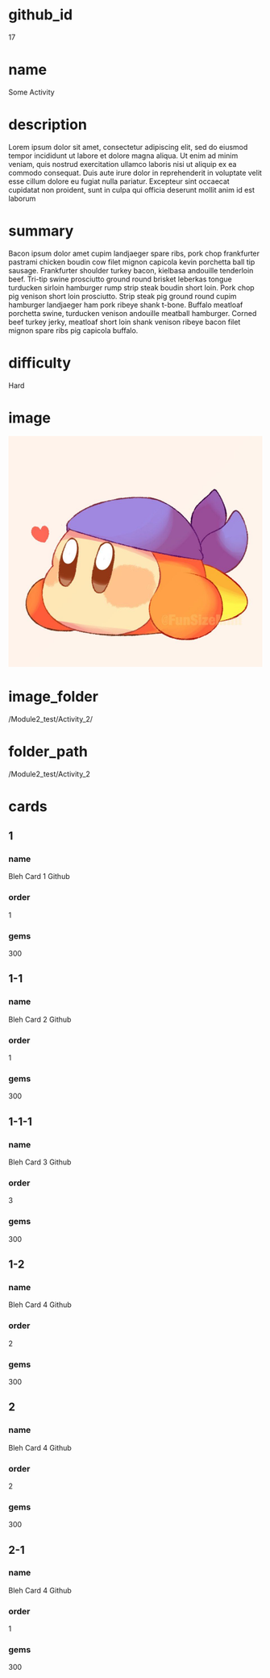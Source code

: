 # github_id
17

# name
Some Activity

# description
Lorem ipsum dolor sit amet, consectetur adipiscing elit, sed do eiusmod tempor incididunt ut labore et dolore magna aliqua. Ut enim ad minim veniam, quis nostrud exercitation ullamco laboris nisi ut aliquip ex ea commodo consequat. Duis aute irure dolor in reprehenderit in voluptate velit esse cillum dolore eu fugiat nulla pariatur. Excepteur sint occaecat cupidatat non proident, sunt in culpa qui officia deserunt mollit anim id est laborum
 
# summary
Bacon ipsum dolor amet cupim landjaeger spare ribs, pork chop frankfurter pastrami chicken boudin cow filet mignon capicola kevin porchetta ball tip sausage. Frankfurter shoulder turkey bacon, kielbasa andouille tenderloin beef. Tri-tip swine prosciutto ground round brisket leberkas tongue turducken sirloin hamburger rump strip steak boudin short loin. Pork chop pig venison short loin prosciutto. Strip steak pig ground round cupim hamburger landjaeger ham pork ribeye shank t-bone. Buffalo meatloaf porchetta swine, turducken venison andouille meatball hamburger. Corned beef turkey jerky, meatloaf short loin shank venison ribeye bacon filet mignon spare ribs pig capicola buffalo.

# difficulty
Hard

# image
![bandanna](images/bandanna.jpg)

# image_folder
/Module2_test/Activity_2/

# folder_path
/Module2_test/Activity_2

# cards
 
## 1

### name
Bleh Card 1 Github

### order
1 

### gems
300

## 1-1

### name
Bleh Card 2 Github

### order
1

### gems
300

## 1-1-1

### name
Bleh Card 3 Github

### order
3

### gems
300

## 1-2

### name
Bleh Card 4 Github

### order
2

### gems
300

## 2

### name
Bleh Card 4 Github

### order
2

### gems
300

## 2-1

### name
Bleh Card 4 Github

### order
1

### gems
300